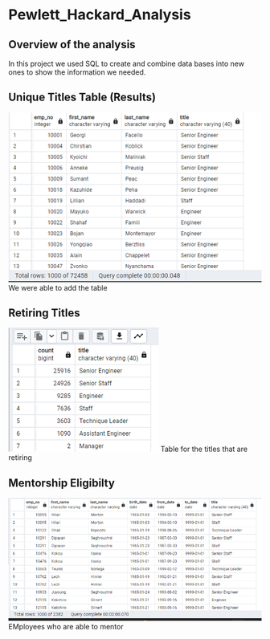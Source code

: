 # Pewlett_Hackard_Analysis

## Overview of the analysis
In this project we used SQL to create and combine data bases into new ones to show the information we needed.

## Unique Titles Table (Results) 
![Unique Titles](Unique_Titles.png)
We were able to add the table

## Retiring Titles 
![Retiring_Titles](Retiring_Titles.png)
Table for the titles that are retiring

## Mentorship Eligibilty
![mentorship_eligibilty](mentorship_eligibilty.png)
EMployees who are able to mentor
